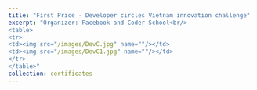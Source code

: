 ```yaml
---
title: "First Price - Developer circles Vietnam innovation challenge"
excerpt: "Organizer: Facebook and Coder School<br/>
<table>
<tr>
<td><img src="/images/DevC.jpg" name=""/></td>
<td><img src="/images/DevC1.jpg" name=""/></td>
</tr>
</table>"
collection: certificates
---
```



